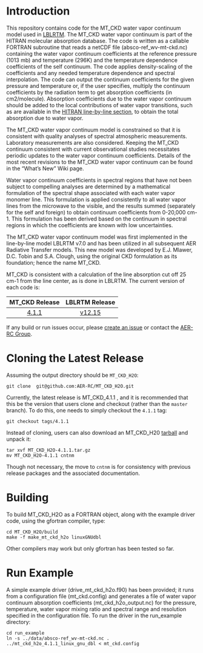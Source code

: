 # Introduction

This repository contains code for the MT_CKD water vapor continuum model used in [LBLRTM](https://github.com/AER-RC/LBLRTM). The MT_CKD water vapor continuum is part of the HITRAN molecular absorption database. The code is written as a callable FORTRAN subroutine that reads a netCDF file (absco-ref_wv-mt-ckd.nc) containing the water vapor continuum coefficients at the reference pressure (1013 mb) and temperature (296K) and the temperature dependence coefficients of the self continuum. The code applies density-scaling of the coefficients and any needed temperature dependence and spectral interpolation. The code can output the continuum coefficients for the given pressure and temperature or, if the user specifies, multiply the continuum coefficients by the radiation term to get absorption coefficients (in cm2/molecule).  Absorption coefficients due to the water vapor continuum should be added to the local contributions of water vapor transitions, such as are available in the [HITRAN line-by-line section](https://hitran.org/lbl/), to obtain the total absorption due to water vapor.

The MT_CKD water vapor continuum model is constrained so that it is consistent with quality analyses of spectral atmospheric measurements. Laboratory measurements are also considered. Keeping the MT_CKD continuum consistent with current observational studies necessitates periodic updates to the water vapor continuum coefficients. Details of the most recent revisions to the MT_CKD water vapor continuum can be found in the “What’s New” Wiki page.

Water vapor continuum coefficients in spectral regions that have not been subject to compelling analyses are determined by a mathematical formulation of the spectral shape associated with each water vapor monomer line. This formulation is applied consistently to all water vapor lines from the microwave to the visible, and the results summed (separately for the self and foreign) to obtain continuum coefficients from 0-20,000 cm-1. This formulation has been derived based on the continuum in spectral regions in which the coefficients are known with low uncertainties.

The MT_CKD water vapor continuum model was first implemented in the line-by-line model LBLRTM v7.0 and has been utilized in all subsequent AER Radiative Transfer models. This new model was developed by E.J. Mlawer, D.C. Tobin and S.A. Clough, using the original CKD formulation as its foundation; hence the name MT_CKD.

MT_CKD is consistent with a calculation of the line absorption cut off 25 cm-1 from the line center, as is done in LBLRTM. The current version of each code is:


| MT_CKD Release | LBLRTM Release |
| :---: | :---: | 
| [4.1.1](https://github.com/AER-RC/MT_CKD_H2O/releases/tag/4.1.1)| [v12.15](https://github.com/AER-RC/LBLRTM/releases/tag/v12.15) |

If any build or run issues occur, please [create an issue](https://github.com/AER-RC/MT_CKD_H2O/issues) or contact the [AER-RC Group](https://github.com/AER-RC).

# Cloning the Latest Release

Assuming the output directory should be `MT_CKD_H2O`:

`git clone  git@github.com:AER-RC/MT_CKD_H2O.git`



Currently, the latest release is MT_CKD_4.1.1 , and it is recommended that this be the version that users clone and checkout (rather than the `master` branch). To do this, one needs to simply checkout the `4.1.1` tag:

```
git checkout tags/4.1.1
```

Instead of cloning, users can also download an MT_CKD_H20 [tarball](https://github.com/AER-RC/MT_CKD_H2O/releases/tag/4.1.1) and unpack it:

```
tar xvf MT_CKD_H2O-4.1.1.tar.gz
mv MT_CKD_H2O-4.1.1 cntnm
```
Though not necessary, the move to `cntnm` is for consistency with previous release packages and the associated documentation.

# Building

To build MT_CKD_H2O as a FORTRAN object, along with the example driver code, using the gfortran compiler, type: 

```
cd MT_CKD_H2O/build
make -f make_mt_ckd_h2o linuxGNUdbl
```

Other compilers may work but only gfortran has been tested so far.


# Run Example

A simple example driver (drive_mt_ckd_h2o.f90) has been provided; it runs from a configuration file (mt_ckd.config) and generates a file of water vapor continuum absorption coefficients (mt_ckd_h2o_output.nc) for the pressure, temperature, water vapor mixing ratio and spectral range and resolution specified in the configuration file. To run the driver in the run_example directory:

```
cd run_example
ln -s ../data/absco-ref_wv-mt-ckd.nc .
../mt_ckd_h2o_4.1.1_linux_gnu_dbl < mt_ckd.config
```


